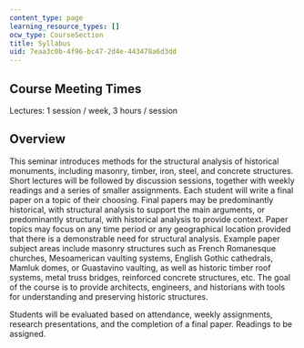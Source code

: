 ```yaml
---
content_type: page
learning_resource_types: []
ocw_type: CourseSection
title: Syllabus
uid: 7eaa3c0b-4f96-bc47-2d4e-443478a6d3dd
---
```


Course Meeting Times
--------------------

Lectures: 1 session / week, 3 hours / session

Overview
--------

This seminar introduces methods for the structural analysis of historical monuments, including masonry, timber, iron, steel, and concrete structures. Short lectures will be followed by discussion sessions, together with weekly readings and a series of smaller assignments. Each student will write a final paper on a topic of their choosing. Final papers may be predominantly historical, with structural analysis to support the main arguments, or predominantly structural, with historical analysis to provide context. Paper topics may focus on any time period or any geographical location provided that there is a demonstrable need for structural analysis. Example paper subject areas include masonry structures such as French Romanesque churches, Mesoamerican vaulting systems, English Gothic cathedrals, Mamluk domes, or Guastavino vaulting, as well as historic timber roof systems, metal truss bridges, reinforced concrete structures, etc. The goal of the course is to provide architects, engineers, and historians with tools for understanding and preserving historic structures.

Students will be evaluated based on attendance, weekly assignments, research presentations, and the completion of a final paper. Readings to be assigned.
